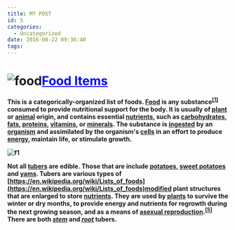 ```yaml
---
title: MY POST
id: 5
categories:
  - Uncategorized
date: 2016-08-22 09:36:40
tags:
---
```


# ![food](http://localhost/wordpress/wp-content/uploads/2016/08/food.jpeg)<span style="text-decoration: underline; color: #0000ff;">Food Items</span>

**This is a categorically-organized list of foods. [Food](https://en.wikipedia.org/wiki/Food "Food") is any substance<sup id="cite_ref-1" class="reference">[[1]](https://en.wikipedia.org/wiki/Lists_of_foods#cite_note-1)</sup> consumed to provide nutritional support for the body. It is usually of [plant](https://en.wikipedia.org/wiki/Plant "Plant") or [animal](https://en.wikipedia.org/wiki/Animal "Animal") origin, and contains essential [nutrients](https://en.wikipedia.org/wiki/Nutrient "Nutrient"), such as [carbohydrates](https://en.wikipedia.org/wiki/Carbohydrate "Carbohydrate"), [fats](https://en.wikipedia.org/wiki/Fat "Fat"), [proteins](https://en.wikipedia.org/wiki/Protein_%28nutrient%29 "Protein (nutrient)"), [vitamins](https://en.wikipedia.org/wiki/Vitamin "Vitamin"), or [minerals](https://en.wikipedia.org/wiki/Mineral "Mineral"). The substance is [ingested](https://en.wikipedia.org/wiki/Ingestion "Ingestion") by an [organism](https://en.wikipedia.org/wiki/Organism "Organism") and assimilated by the organism's [cells](https://en.wikipedia.org/wiki/Cell_%28biology%29 "Cell (biology)") in an effort to produce [energy](https://en.wikipedia.org/wiki/Energy "Energy"), maintain life, or stimulate growth.**

**![f1](http://localhost/wordpress/wp-content/uploads/2016/08/f1.jpeg)**

**Not all [tubers](https://en.wikipedia.org/wiki/Tubers "Tubers") are edible. Those that are include [potatoes](https://en.wikipedia.org/wiki/Potato "Potato"), [sweet potatoes](https://en.wikipedia.org/wiki/Sweet_potato "Sweet potato") and [yams](https://en.wikipedia.org/wiki/Yam_%28vegetable%29 "Yam (vegetable)"). Tubers are various types of [https://en.wikipedia.org/wiki/Lists_of_foods](https://en.wikipedia.org/wiki/Lists_of_foods)modified plant structures that are enlarged to store [nutrients](https://en.wikipedia.org/wiki/Nutrient "Nutrient"). They are used by [plants](https://en.wikipedia.org/wiki/Plant "Plant") to survive the winter or dry months, to provide energy and nutrients for regrowth during the next growing season, and as a means of [asexual reproduction](https://en.wikipedia.org/wiki/Asexual_reproduction "Asexual reproduction").<sup id="cite_ref-rooting_cuttings_of_tropical_trees_5-0" class="reference">[[5]](https://en.wikipedia.org/wiki/Lists_of_foods#cite_note-rooting_cuttings_of_tropical_trees-5)</sup> There are both _[stem](https://en.wikipedia.org/wiki/Plant_stem "Plant stem")_ and _[root](https://en.wikipedia.org/wiki/Root "Root")_ tubers.**